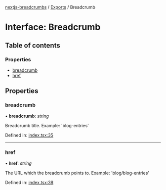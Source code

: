 [nextjs-breadcrumbs](../README.md) / [Exports](../modules.md) / Breadcrumb

# Interface: Breadcrumb

## Table of contents

### Properties

- [breadcrumb](breadcrumb.md#breadcrumb)
- [href](breadcrumb.md#href)

## Properties

### breadcrumb

• **breadcrumb**: *string*

Breadcrumb title. Example: 'blog-entries'

Defined in: [index.tsx:35](https://github.com/NiklasMencke/nextjs-breadcrumbs/blob/40dc4f0/src/index.tsx#L35)

___

### href

• **href**: *string*

The URL which the breadcrumb points to. Example: 'blog/blog-entries'

Defined in: [index.tsx:38](https://github.com/NiklasMencke/nextjs-breadcrumbs/blob/40dc4f0/src/index.tsx#L38)
